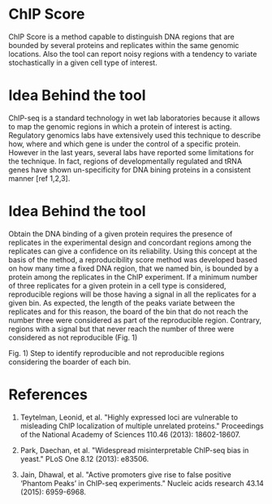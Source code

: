 # ChIP Score
ChIP Score is a method capable to distinguish DNA regions that are bounded by several proteins and replicates within the same genomic locations. Also the tool can report noisy regions with a tendency to variate stochastically in a given cell type of interest.


# Idea Behind the tool
ChIP-seq is a standard technology in wet lab laboratories because it allows to map the genomic regions in which a protein of interest is acting. Regulatory genomics labs have extensively used this technique to describe how, where and which gene is under the control of a specific protein. However in the last years, several labs have reported some limitations for the technique. In fact, regions of developmentally regulated and tRNA genes have shown un-specificity for DNA bining proteins in a consistent manner [ref 1,2,3].


# Idea Behind the tool
Obtain the DNA binding of a given protein requires the presence of replicates in the experimental design and concordant regions among the replicates can give a confidence on its reliability. Using this concept at the basis of the method, a reproducibility score method was developed based on how many time a fixed DNA region, that we named bin, is bounded by a protein among the replicates in the ChIP experiment. If a minimum number of three replicates for a given protein in a cell type is considered, reproducible regions will be those having a signal in all the replicates for a given bin. As expected, the length of the peaks variate between the replicates and for this reason, the board of the bin that do not reach the number three were considered as part of the reproducible region. Contrary, regions with a signal but that never reach the number of three were considered as not reproducible (Fig. 1) 



Fig. 1) Step to identify reproducible and not reproducible regions considering the boarder of each bin. 


# References

1. Teytelman, Leonid, et al. "Highly expressed loci are vulnerable to misleading ChIP localization of multiple unrelated proteins." Proceedings of the National Academy of Sciences 110.46 (2013): 18602-18607.  

2. Park, Daechan, et al. "Widespread misinterpretable ChIP-seq bias in yeast." PLoS One 8.12 (2013): e83506.  

3. Jain, Dhawal, et al. "Active promoters give rise to false positive ‘Phantom Peaks’ in ChIP-seq experiments." Nucleic acids research 43.14 (2015): 6959-6968.   

